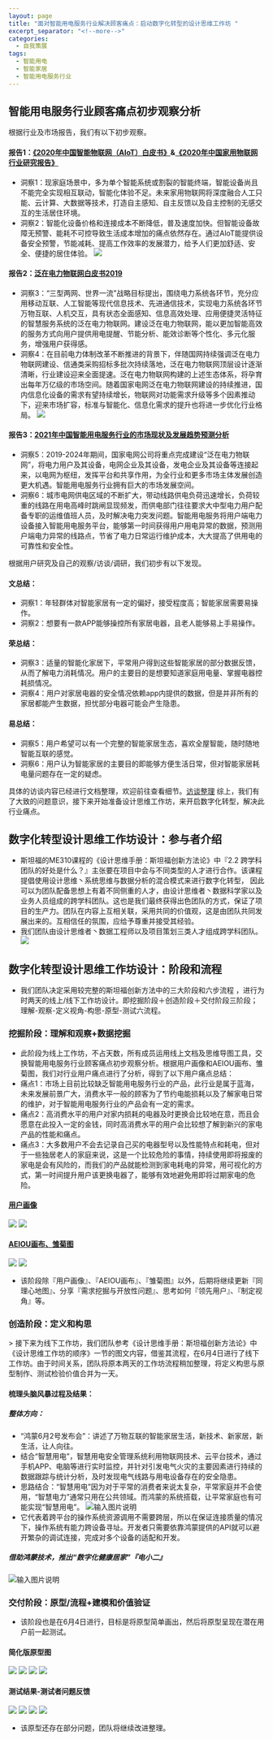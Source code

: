 ```yaml
---
layout: page
title: "面对智能用电服务行业解决顾客痛点：启动数字化转型的设计思维工作坊 "
excerpt_separator: "<!--more-->"
categories:
  - 自我策展
tags:
  - 智能用电
  - 智能家居
  - 智能用电服务行业
---  
```

## 智能用电服务行业顾客痛点初步观察分析  
根据行业及市场报告，我们有以下初步观察。
<!--more-->
#### 报告1：[《2020年中国智能物联网（AIoT）白皮书》]( http://report.iresearch.cn/report_pdf.aspx?id=3529)&amp;[《2020年中国家用物联网行业研究报告》]( http://report.iresearch.cn/report_pdf.aspx?id=3714)
- 洞察1：现家庭场景中，多为单个智能系统或割裂的智能终端，智能设备尚且不能完全实现相互联动，智能化体验不足。未来家用物联网将深度融合人工只能、云计算、大数据等技术，打造自主感知、自主反馈以及自主控制的无感交互的生活居住环境。
- 洞察2：智能化设备价格和连接成本不断降低，普及速度加快。但智能设备故障无预警、能耗不可控导致生活成本增加的痛点依然存在。通过AloT能提供设备安全预警，节能减耗、提高工作效率的发展潜力，给予人们更加舒适、安全、便捷的居住体验。
![](https://gitee.com/jiayichen/jiayichen/raw/gh-pages/assets/images/ele/image.png)

 
#### 报告2：[泛在电力物联网白皮书2019]( https://mp.weixin.qq.com/s/ZHg7NYvLj06fGcazdYOtng)
- 洞察3：“三型两网、世界一流”战略目标提出，围绕电力系统各环节，充分应用移动互联、人工智能等现代信息技术、先进通信技术，实现电力系统各环节万物互联、人机交互，具有状态全面感知、信息高效处理、应用便捷灵活特征的智慧服务系统的泛在电力物联网。建设泛在电力物联网，能以更加智能高效的服务方式向用户提供用电提醒、节能分析、能效诊断等个性化、多元化服务，增强用户获得感。
- 洞察4：在目前电力体制改革不断推进的背景下，伴随国网持续强调泛在电力物联网建设、信通类采购招标多批次持续落地，泛在电力物联网顶层设计逐渐清晰，行业建设迎来全面提速。泛在电力物联网构建的上述生态体系，将孕育出每年万亿级的市场空间。随着国家电网泛在电力物联网建设的持续推进，国内信息化设备的需求有望持续增长，物联网对功能需求升级等多个因素推动下，迎来市场扩容，标准与智能化、信息化需求的提升也将进一步优化行业格局。
![](https://gitee.com/jiayichen/jiayichen/raw/gh-pages/assets/images/ele/3xing2dian.png)



#### 报告3：[2021年中国智能用电服务行业的市场现状及发展趋势预测分析](https://www.askci.com/news/chanye/20210421/1649401428693.shtml)
- 洞察5：2019-2024年期间，国家电网公司将重点完成建设“泛在电力物联网”，将电力用户及其设备，电网企业及其设备，发电企业及其设备等连接起来，以电网为枢纽，发挥平台和共享作用，为全行业和更多市场主体发展创造更大机遇。智能用电服务行业拥有巨大的市场发展空间。
- 洞察6：城市电网供电区域的不断扩大，带动线路供电负荷迅速增长，负荷较重的线路在用电高峰时跳闸显现频发，而供电部门往往要求大中型电力用户配备专职的运维值班人员，及时解决电力突发问题。智能用电服务将用户端电力设备接入智能用电服务平台，能够第一时间获得用户用电异常的数据，预测用户端电力异常的线路点，节省了电力日常运行维护成本，大大提高了供用电的可靠性和安全性。


根据用户研究及自己的观察/访谈/调研，我们初步有以下发现。
#### 文总结：
- 洞察1：年轻群体对智能家居有一定的偏好，接受程度高；智能家居需要易操作。
- 洞察2：想要有一款APP能够操控所有家居电器，且老人能够易上手易操作。
#### 荣总结：
- 洞察3：适量的智能化家居下，平常用户得到这些智能家居的部分数据反馈，从而了解电力消耗情况。用户的主要目的是想要知道家庭用电量、掌握电器控耗损情况。
- 洞察4：用户对家居电器的安全情况依赖app内提供的数据，但是并非所有的家居都能产生数据，担忧部分电器可能会产生隐患。
#### 易总结：
- 洞察5：用户希望可以有一个完整的智能家居生态，喜欢全屋智能，随时随地智能互联的感觉。
- 洞察6：用户认为智能家居的主要目的即能够方便生活日常，但对智能家居耗电量问题存在一定的疑虑。

具体的访谈内容已经进行文档整理，欢迎前往查看细节。[访谈整理](
https://docs.qq.com/doc/DWkl6ZFFNYlZBZFVI)
综上，我们有了大致的问题意识，接下来开始准备设计思维工作坊，来开启数字化转型，解决此行业痛点。  

## 数字化转型设计思维工作坊设计：参与者介绍

- 斯坦福的ME310课程的《设计思维手册：斯坦福创新方法论》中『2.2 跨学科团队的好处是什么？』主张要在项目中会与不同类型的人才进行合作。该课程提倡使用设计思维丶系统思维与数据分析的混合模式来进行数字化转型， 因此可以为团队配备思想上有着不同侧重的人才，由设计思维者丶数据科学家以及业务人员组成的跨学科团队。这也是我们最终获得出色团队的方式，保证了项目的生产力。团队在内容上互相关联，采用共同的价值观，这是由团队共同发展出来的。互相信任的氛围，应给予尊重并接受其经验。
- 我们团队由设计思维者丶数据工程师以及项目策划三类人才组成跨学科团队。
![](https://gitee.com/jiayichen/jiayichen/raw/gh-pages/assets/images/ele/fengong.png)



## 数字化转型设计思维工作坊设计：阶段和流程
- 我们团队决定采用较完整的斯坦福创新方法中的三大阶段和六步流程 ，进行为时两天的线上/线下工作坊设计。即挖掘阶段＋创造阶段＋交付阶段三阶段；理解-观察-定义视角-构思-原型-测试六流程。
### 挖掘阶段：理解和观察+数据挖掘
- 此阶段为线上工作坊，不占天数，所有成员运用线上文档及思维导图工具，交换智能用电服务行业顾客痛点初步观察分析。根据用户画像和AEIOU画布、雏菊图，我们对行业用户痛点进行了分析，得到了以下用户痛点总结：
- 痛点1：市场上目前比较缺乏智能用电服务行业的产品，此行业是属于蓝海，未来发展前景广大，消费水平一般的顾客为了节约电能损耗以及了解家电日常的维护，对于智能用电服务行业的产品会有一定的需求。
- 痛点2：高消费水平的用户对家内损耗的电器及时更换会比较地在意，而且会愿意在此投入一定的金钱，同时高消费水平的用户会比较想了解到新兴的家电产品的性能和痛点。
- 痛点3：大多数用户不会去记录自己买的电器型号以及性能特点和耗电，但对于一些独居老人的家庭来说，这是一个比较危险的事情，持续使用即将报废的家电是会有风险的，而我们的产品就能检测到家电耗电的异常，用可视化的方式，第一时间提升用户该更换电器了，能够有效地避免用即将过期家电的危险。
#### [用户画像](https://www.processon.com/view/link/5f071180e401fd20af56b5de)
![](https://gitee.com/jiayichen/jiayichen/raw/gh-pages/assets/images/ele/huaxiang1.png)
![](https://gitee.com/jiayichen/jiayichen/raw/gh-pages/assets/images/ele/huaxiang2.png)

 


 
#### [AEIOU画布、雏菊图](https://www.processon.com/view/link/60ba49121efad47906b5e6a4)
![](https://gitee.com/jiayichen/jiayichen/raw/gh-pages/assets/images/ele/AEIOU-pic.png)
![](https://gitee.com/jiayichen/jiayichen/raw/gh-pages/assets/images/ele/AEIOU&amp;flower.png)

  
- 该阶段除『用户画像』、『AEIOU画布』、『雏菊图』以外，后期将继续更新『同理心地图』、分享『需求挖掘与开放性问题』、思考如何『领先用户』、『制定视角』等。


### 创造阶段：定义和构思
&gt; 接下来为线下工作坊，我们团队参考《设计思维手册：斯坦福创新方法论》中《设计思维工作坊的顺序》一节的图文内容，借鉴其流程，在6月4日进行了线下工作坊。由于时间关系，团队将原本两天的工作坊流程稍加整理，将定义构思与原型制作、测试检验价值合并为一天。
 
#### 梳理头脑风暴过程及结果：
##### 整体方向：
- “鸿蒙6月2号发布会”：讲述了万物互联的智能家居生活，新技术、新家居，新生活，让人向往。
- 结合“智慧用电”，智慧用电安全管理系统利用物联网技术、云平台技术，通过手机APP、电脑等进行实时监控，并针对引发电气火灾的主要因素进行持续的数据跟踪与统计分析，及时发现电气线路与用电设备存在的安全隐患。
- 思路结合：“智慧用电”因为对于平常的消费者来说太复杂，平常家庭并不会使用，“智慧电力”通常只用在公共领域。而鸿蒙的系统搭载，让平常家庭也有可能实现“智慧用电”。
 ![输入图片说明](https://gitee.com/limiaohuang/Mywebsite/raw/gh-pages/assets/images/week13/wulian.PNG "在这里输入图片标题")
- 它代表着跨平台的操作系统资源调用不需要跨层，所以在保证连接质量的情况下，操作系统有能力跨设备寻址。开发者只需要依靠鸿蒙提供的API就可以避开繁杂的调试连接，完成对多个设备的适配和开发。
##### 借助鸿蒙技术，推出“数字化健康居家”『电小二』
![输入图片说明](https://gitee.com/limiaohuang/Mywebsite/raw/gh-pages/assets/images/week13/use.PNG "在这里输入图片标题")
### 交付阶段：原型/流程+建模和价值验证
- 该阶段也是在6月4日进行，目标是将原型简单画出，然后将原型呈现在潜在用户前一起测试。
#### 简化版原型图
![](https://gitee.com/jiayichen/jiayichen/raw/gh-pages/assets/images/ele/nenghaotongji.jpg)
![](https://gitee.com/jiayichen/jiayichen/raw/gh-pages/assets/images/ele/prototype/fengxianyugu.png)
![](https://gitee.com/jiayichen/jiayichen/raw/gh-pages/assets/images/ele/prototype/chanpinxushi.png)
![](https://gitee.com/jiayichen/jiayichen/raw/gh-pages/assets/images/ele/prototype/chanpintongzhi.png)

 
 
 
 
#### 测试结果-测试者问题反馈
![](https://gitee.com/jiayichen/jiayichen/raw/gh-pages/assets/images/ele/prototype/fankui4.png)
![](https://gitee.com/jiayichen/jiayichen/raw/gh-pages/assets/images/ele/prototype/fankui3.png)
![](https://gitee.com/jiayichen/jiayichen/raw/gh-pages/assets/images/ele/prototype/fankui2.png)
![](https://gitee.com/jiayichen/jiayichen/raw/gh-pages/assets/images/ele/prototype/fankui1.png)

  
  
- 该原型还存在部分问题，团队将继续改进整理。
